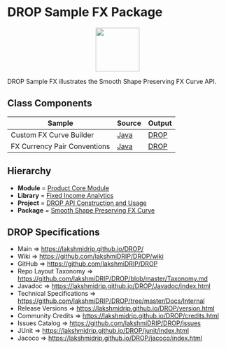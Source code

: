 # DROP Sample FX Package

<p align="center"><img src="https://github.com/lakshmiDRIP/DROP/blob/master/DRIP_Logo.gif?raw=true" width="100"></p>

DROP Sample FX illustrates the Smooth Shape Preserving FX Curve API.


## Class Components

 |     Sample     | Source | Output |
 |----------------|--------|--------|
 | Custom FX Curve Builder | [Java](https://github.com/lakshmiDRIP/DROP/tree/master/src/main/java/org/drip/sample/fx/CustomFXCurveBuilder.java) | [DROP](https://github.com/lakshmiDRIP/DROP/blob/master/drop/org/drip/sample/fx/CustomFXCurveBuilder.drop) |
 | FX Currency Pair Conventions | [Java](https://github.com/lakshmiDRIP/DROP/tree/master/src/main/java/org/drip/sample/fx/FXCurrencyPairConventions.java) | [DROP](https://github.com/lakshmiDRIP/DROP/blob/master/drop/org/drip/sample/fx/FXCurrencyPairConventions.drop) |


## Hierarchy

 <ul>
	<li><b>Module </b> = <a href = "https://github.com/lakshmiDRIP/DROP/tree/master/ProductCore.md">Product Core Module</a></li>
	<li><b>Library</b> = <a href = "https://github.com/lakshmiDRIP/DROP/tree/master/FixedIncomeAnalyticsLibrary.md">Fixed Income Analytics</a></li>
	<li><b>Project</b> = <a href = "https://github.com/lakshmiDRIP/DROP/tree/master/src/main/java/org/drip/sample/README.md">DROP API Construction and Usage</a></li>
	<li><b>Package</b> = <a href = "https://github.com/lakshmiDRIP/DROP/tree/master/src/main/java/org/drip/sample/fx/README.md">Smooth Shape Preserving FX Curve</a></li>
 </ul>


## DROP Specifications

 * Main                     => https://lakshmidrip.github.io/DROP/
 * Wiki                     => https://github.com/lakshmiDRIP/DROP/wiki
 * GitHub                   => https://github.com/lakshmiDRIP/DROP
 * Repo Layout Taxonomy     => https://github.com/lakshmiDRIP/DROP/blob/master/Taxonomy.md
 * Javadoc                  => https://lakshmidrip.github.io/DROP/Javadoc/index.html
 * Technical Specifications => https://github.com/lakshmiDRIP/DROP/tree/master/Docs/Internal
 * Release Versions         => https://lakshmidrip.github.io/DROP/version.html
 * Community Credits        => https://lakshmidrip.github.io/DROP/credits.html
 * Issues Catalog           => https://github.com/lakshmiDRIP/DROP/issues
 * JUnit                    => https://lakshmidrip.github.io/DROP/junit/index.html
 * Jacoco                   => https://lakshmidrip.github.io/DROP/jacoco/index.html

